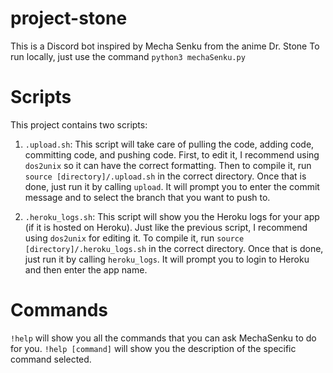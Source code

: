 # project-stone
This is a Discord bot inspired by Mecha Senku from the anime Dr. Stone
To run locally, just use the command ```python3 mechaSenku.py```

# Scripts
This project contains two scripts:
1) ```.upload.sh```:  This script will take care of pulling the code, adding code, committing code, and pushing code. First, to edit it, I recommend using ```dos2unix``` so it can have the correct formatting. Then to compile it, run ```source [directory]/.upload.sh``` in the correct directory. Once that is done, just run it by calling ```upload```. It will prompt you to enter the commit message and to select the branch that you want to push to.

2) ```.heroku_logs.sh```: This script will show you the Heroku logs for your app (if it is hosted on Heroku). Just like the previous script, I recommend using ```dos2unix``` for editing it. To compile it, run ```source [directory]/.heroku_logs.sh``` in the correct directory. Once that is done, just run it by calling ```heroku_logs```. It will prompt you to login to Heroku and then enter the app name.

# Commands
```!help``` will show you all the commands that you can ask MechaSenku to do for you.
```!help [command]``` will show you the description of the specific command selected.